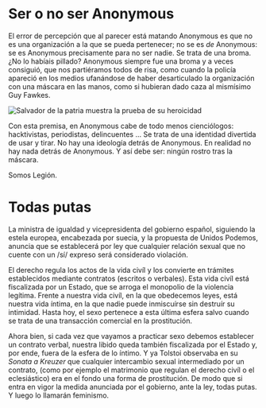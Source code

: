 # Ser o no ser Anonymous

El error de percepción que al parecer está matando Anonymous es que no es una
organización a la que se pueda pertenecer; no se es *de* Anonymous: se
es Anonymous precisamente para no ser nadie. Se trata de una broma. ¿No lo
habíais pillado? Anonymous siempre fue una broma y a veces consiguió,
que nos partiéramos todos de risa, como cuando la policía apareció en
los medios ufanándose de haber desarticulado la organización con una
máscara en las manos, como si hubieran dado caza al mismísimo Guy
Fawkes.

![Salvador de la patria muestra la prueba de su heroicidad](http://img.rtve.es/imagenes/policia-nacional-explica-detencion-cupula-anonymous-espana/1307708157748.jpg)


Con esta premisa, en Anonymous cabe de todo menos cienciólogos: hacktivistas,
periodistas, delincuentes ... Se trata de una identidad divertida de
usar y tirar. No hay una ideología detrás de Anonymous. En realidad no
hay nada detrás de Anonymous. Y así debe ser: ningún rostro tras la máscara.

Somos Legión.

# Todas putas

La ministra de igualdad y vicepresidenta del gobierno español, siguiendo la estela europea, encabezada por suecia, y la propuesta de Unidos Podemos, anuncia que se establecerá por ley que cualquier relación sexual que no cuente con un /sí/ expreso será considerado violación.

El derecho regula los actos de la vida civíl y los convierte en trámites establecidos mediante contratos (escritos o verbales). Esta vida civíl está fiscalizada por un Estado, que se arroga el monopolio de la violencia legítima. Frente a nuestra vida civíl, en la que obedecemos leyes, está nuestra vida íntima, en la que nadie puede inmiscuírse sin destruír su intimidad. Hasta hoy, el sexo pertenece a esta última esfera salvo cuando se trata de una transacción comercial en la prostitución.

Ahora bien, si cada vez que vayamos a practicar sexo debemos establecer un contrato verbal, nuestra libido queda también fiscalizada por el Estado y, por ende, fuera de la esfera de lo íntimo. Y ya Tolstoi observaba en su *Sonata a Kreuzer* que cualquier intercambio sexual intermediado por un contrato, (como por ejemplo el matrimonio que regulan el derecho civíl o el eclesiástico) era en el fondo una forma de prostitución. De modo que si entra en vigor la medida anunciada por el gobierno, ante la ley, todas putas. Y luego lo llamarán feminismo.
